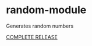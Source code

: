 # random-module
Generates random numbers

[COMPLETE RELEASE](https://github.com/FreeSoftwareDevlopment/random-module/releases/2)
